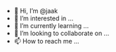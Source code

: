 - 👋 Hi, I’m @jaak
- 👀 I’m interested in ...
- 🌱 I’m currently learning ...
- 💞️ I’m looking to collaborate on ...
- 📫 How to reach me ...

<!---
jack01c/jack01c is a ✨ special ✨ repository because its `README.md` (this file) appears on your GitHub profile.
You can click the Preview link to take a look at your changes.
--->
